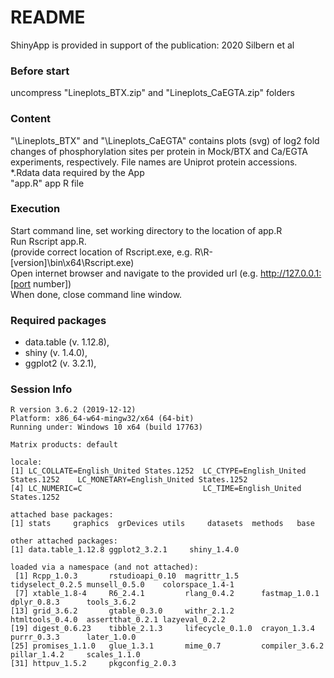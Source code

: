 # README

ShinyApp is provided in support of the publication:
2020 Silbern et al

### Before start
uncompress "Lineplots_BTX.zip" and "Lineplots_CaEGTA.zip" folders

### Content
"\Lineplots_BTX" and "\Lineplots_CaEGTA" contains plots (svg) of log2 fold changes of phosphorylation sites per protein in Mock/BTX and Ca/EGTA experiments, respectively. File names are Uniprot protein accessions.  
\*.Rdata data required by the App  
"app.R" app R file

### Execution
Start command line, set working directory to the location of app.R  
Run Rscript app.R.  
(provide correct location of Rscript.exe, e.g. R\R-[version]\bin\x64\Rscript.exe)  
Open internet browser and navigate to the provided url (e.g. http://127.0.0.1:[port number])  
When done, close command line window.

### Required packages

- data.table (v. 1.12.8),
- shiny (v. 1.4.0),
- ggplot2 (v. 3.2.1),

### Session Info
```
R version 3.6.2 (2019-12-12)
Platform: x86_64-w64-mingw32/x64 (64-bit)
Running under: Windows 10 x64 (build 17763)

Matrix products: default

locale:
[1] LC_COLLATE=English_United States.1252  LC_CTYPE=English_United States.1252    LC_MONETARY=English_United States.1252
[4] LC_NUMERIC=C                           LC_TIME=English_United States.1252    

attached base packages:
[1] stats     graphics  grDevices utils     datasets  methods   base     

other attached packages:
[1] data.table_1.12.8 ggplot2_3.2.1     shiny_1.4.0      

loaded via a namespace (and not attached):
 [1] Rcpp_1.0.3       rstudioapi_0.10  magrittr_1.5     tidyselect_0.2.5 munsell_0.5.0    colorspace_1.4-1
 [7] xtable_1.8-4     R6_2.4.1         rlang_0.4.2      fastmap_1.0.1    dplyr_0.8.3      tools_3.6.2     
[13] grid_3.6.2       gtable_0.3.0     withr_2.1.2      htmltools_0.4.0  assertthat_0.2.1 lazyeval_0.2.2  
[19] digest_0.6.23    tibble_2.1.3     lifecycle_0.1.0  crayon_1.3.4     purrr_0.3.3      later_1.0.0     
[25] promises_1.1.0   glue_1.3.1       mime_0.7         compiler_3.6.2   pillar_1.4.2     scales_1.1.0    
[31] httpuv_1.5.2     pkgconfig_2.0.3 